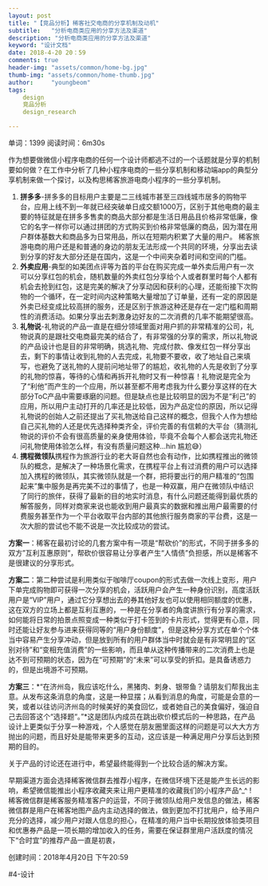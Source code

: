```yaml
---
layout: post
title: "【竞品分析】稀客社交电商的分享机制及动机"
subtitle:   "分析电商类应用的分享方法及渠道"
description: "分析电商类应用的分享方法及渠道"
keyword: "设计文档"
date: 2018-4-20 20：59
comments: true
header-img: "assets/common/home-bg.jpg"
thumb-img: "assets/common/home-thumb.jpg"
author:     "youngbeom"
tags:
    design 
    竞品分析
    design_research

---
```


单词：1399  阅读时间：6m30s

作为想要做微信小程序电商的任何一个设计师都逃不过的一个话题就是分享的机制要如何做？在工作中分析了几种小程序电商的一些分享机制和移动端app的典型分享机制来做一个探讨，以及构思稀客旅游电商小程序的一些分享机制。

1. **拼多多**-拼多多的目标用户主要是二三线城市甚至三四线城市居多的购物平台，应用上线不到一年就已经突破单日成交额1000万，区别于其他电商的最主要的特征就是在拼多多售卖的商品大部分都是生活日用品且价格非常低廉，像它的名字一样你可以通过拼团的方式购买到价格非常低廉的商品，因为潜在用户群体基数大和商品多为日常用品，所以在短期内积累了大量的用户。 稀客旅游电商的用户还是和普通的身边的朋友无法形成一个共同的环境，分享出去读到分享的好友大部分还是在国内，这是一个中间夹杂着时间和空间的门槛。
2. **外卖应用**-典型的如美团点评等为首的平台在购买完成一单外卖后用户有一次可以分享红包的机会，随机数量的外卖红包分享给个人或者群里时每个人都有机会去抢到红包，这是完美的解决了分享动因和获利的心理，还能衔接下次购物的一个循环，在一定时间内这种策略大量增加了订单量，还有一定的原因是外卖已经变成比较高拼的服务，还是区别于旅游这种还是存在一定门槛和周期性的消费活动。如果分享出去刺激身边好友的二次消费的几率不能期望很高。
3. **礼物说**-礼物说的产品一直是在细分领域里面对用户抓的非常精准的公司，礼物说真的是跟社交电商最完美的结合了，有非常强的分享的需求，所以礼物说的产品设计也是目的非常明确，挑选礼物、完成付款、像发红包一样分享出去，剩下的事情让收到礼物的人去完成，礼物要不要收，收了地址自己来填写，也避免了送礼物的人提前问地址带了的尴尬，收礼物的人先是收到了分享的礼物的惊喜，等待的心情和再拆开礼物时又有一种惊喜！礼物说是完全为了“利他”而产生的一个应用，所以甚至都不用考虑我为什么要分享这样的在大部分ToC产品中需要琢磨的问题。但是缺点也是比较明显的因为不是“利己”的应用，所以用户主动打开的几率还是比较低，因为产品定位的原因，所以记得礼物说的创始人之前还提出了买礼物送给自己这样的概念，但我个人作为想给自己买礼物的人还是优先选择种类齐全，评价完善的有信赖的大平台（猜测礼物说的评价不会有很高质量的亲身使用体验，毕竟不会每个人都会送完礼物还问礼物使用体验怎么样，有没有质量问题这种…hin 尴尬😅）
4. **携程微领队**携程作为旅游行业的老大哥自然也会有动作，比如携程推出的微领队的概念，是解决了一种场景化需求，在携程平台上有过消费的用户可以选择加入携程的微领队，其实微领队就是一个群，把将要出行的用户精准的“包围起来”集中服务是再完美不过的事情了，也是一种双赢，用户在微领队中结识了同行的旅伴，获得了最新的目的地实时消息，有什么问题还能得到最优质的解答服务，同样对商家来说也能收到用户最真实的数据和推出用户最需要的付费服务甚至作为一个平台收取平台内部的其他旅行服务商家的平台费，这是一次大胆的尝试也不能不说是一次比较成功的尝试。

**方案一**：稀客在最初讨论的几套方案中有一项是“帮砍价”的形式，不同于拼多多的双方”互利互惠原则“，帮砍价很容易让分享者产生“人情债”负担感，所以是稀客不是很建议的分享形式。

**方案二**：第二种尝试是利用类似于咖啡厅coupon的形式去做一次线上变形，用户下单完成购物即可获得一次分享的机会，活跃用户会产生一种身份识别，高度活跃用户是“VIP”用户，通过它分享想出去的券其他好友也可以使用相同额度的优惠，这在双方的立场上都是互利互惠的，一种是在分享者的角度讲旅行有分享的需求，如何能将日常的拍景点照变成一种类似于打卡签到的卡片形式，觉得更有心意，同时还能让好友参与进来获得同等的“用户身份额度”，但是这种分享方式在单个个体当中容易产生分享冲动，但是放到所有的用户群体当中时就会是有非常明显的“区别对待”和“变相充值消费”的一些影响，而且单从这种传播带来的二次消费上也是达不到可预期的状态，因为在“可预期”的“未来”可以享受的折扣。是具备诱惑力的，但是出境游不可预期。

**方案三**：*“在济州岛，我应该吃什么，黑猪肉、刺身、银带鱼？请朋友们帮我出主意。从发布这条消息的角度，这是一种显摆；从看到消息的角度，可能是会意的一笑，或者以往访问济州岛的时候美好的美食回忆，或者她自己的美食偏好，强迫自己去回答这个“选择题“。”*这是团队内成员在跳出砍价模式后的一种思路，在产品设计上更类似于分享一种游戏，个人感觉在朋友圈里面这样的问题是可以大大方方抛出的问题，而且好处是能带来更多的互动，这应该是一种满足用户分享后达到预期的目的。

关于产品的讨论还在进行中，希望最终能得到一个比较合适的解决方案。

早期渠道方面会选择稀客微信群去推荐小程序，在微信环境下还是能产生长远的影响，希望微信能推出小程序收藏夹来让用户更精准的收藏我们的小程序产品^_^ ! 稀客微信群是稀客服务精准客户的运营，不同于微领队给用户发信息的做法，稀客微信群是用户在稀客地图产品内主动选择的做法，做到更加不打扰用户，给予用户充分的选择，减少用户对跟人信息的担心，在精准的用户当中长期投放体验类项目和优惠券产品是一项长期的增加收入的任务，需要在保证群里用户活跃度的情况下“合时宜”的推荐产品一直是初衷，

 创建时间：2018年4月20日 下午20:59


#4-设计